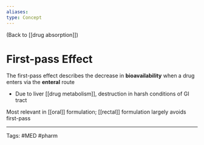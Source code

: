 ```yaml
---
aliases: 
type: Concept
---
```


(Back to [[drug absorption]])

# First-pass Effect

The first-pass effect describes the decrease in **bioavailability** when a drug enters via the **enteral** route
- Due to liver [[drug metabolism]], destruction in harsh conditions of GI tract

Most relevant in [[oral]] formulation; [[rectal]] formulation largely avoids first-pass

---
Tags: #MED #pharm 